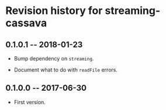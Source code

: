 # Revision history for streaming-cassava

## 0.1.0.1 -- 2018-01-23

* Bump dependency on `streaming`.

* Document what to do with `readFile` errors.

## 0.1.0.0 -- 2017-06-30

* First version.
